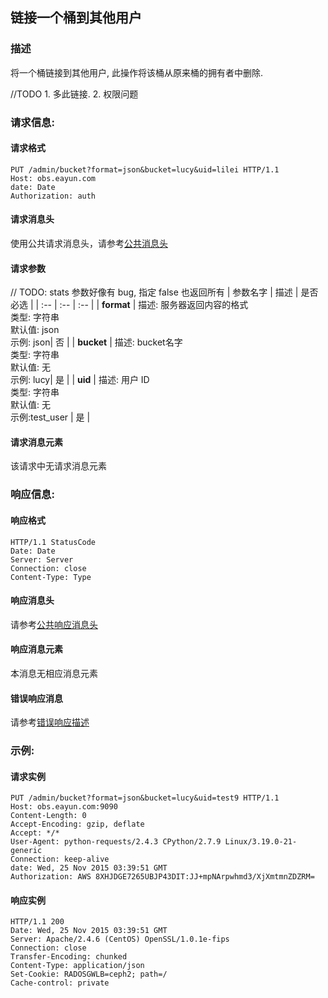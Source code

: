 ## 链接一个桶到其他用户
### 描述
将一个桶链接到其他用户, 此操作将该桶从原来桶的拥有者中删除.

//TODO 1. 多此链接. 2. 权限问题
### 请求信息:
#### 请求格式
```
PUT /admin/bucket?format=json&bucket=lucy&uid=lilei HTTP/1.1
Host: obs.eayun.com
date: Date
Authorization: auth
```

#### 请求消息头
使用公共请求消息头，请参考[公共消息头](../header.md)

#### 请求参数
// TODO: stats 参数好像有 bug, 指定 false 也返回所有
| 参数名字 | 描述 | 是否必选 |
| :-- | :-- | :-- |
| **format** | 描述: 服务器返回内容的格式 <br>类型: 字符串<br>默认值: json<br>示例: json| 否 |
| **bucket** | 描述: bucket名字 <br>类型: 字符串 <br>默认值: 无 <br>示例: lucy| 是 |
| **uid** | 描述: 用户 ID<br>类型: 字符串 <br>默认值: 无 <br>示例:test_user | 是 |

#### 请求消息元素
该请求中无请求消息元素

### 响应信息:
#### 响应格式
```
HTTP/1.1 StatusCode
Date: Date
Server: Server
Connection: close
Content-Type: Type
```

#### 响应消息头
请参考[公共响应消息头](../header.md)

#### 响应消息元素
本消息无相应消息元素

#### 错误响应消息
请参考[错误响应描述](../error.md)
### 示例:
#### 请求实例
```
PUT /admin/bucket?format=json&bucket=lucy&uid=test9 HTTP/1.1
Host: obs.eayun.com:9090
Content-Length: 0
Accept-Encoding: gzip, deflate
Accept: */*
User-Agent: python-requests/2.4.3 CPython/2.7.9 Linux/3.19.0-21-generic
Connection: keep-alive
date: Wed, 25 Nov 2015 03:39:51 GMT
Authorization: AWS 8XHJDGE7265UBJP43DIT:JJ+mpNArpwhmd3/XjXmtmnZDZRM=
```
#### 响应实例
```
HTTP/1.1 200 
Date: Wed, 25 Nov 2015 03:39:51 GMT
Server: Apache/2.4.6 (CentOS) OpenSSL/1.0.1e-fips
Connection: close
Transfer-Encoding: chunked
Content-Type: application/json
Set-Cookie: RADOSGWLB=ceph2; path=/
Cache-control: private
```
